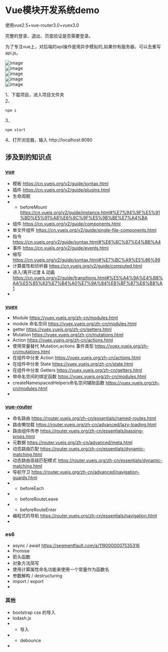 # Vue模块开发系统demo
使用vue2.5+vue-router3.0+vuex3.0   

完整的登录、退出、页面验证是否需要登录。

为了专注vue上，对后端的api操作是用异步模拟的,如果你有服务器，可以去重写api.js。

![image](./static/project.png)   
![image](./static/demo1.png)   
![image](./static/demo2.png)   
![image](./static/demo3.png)   
![image](./static/demo4.png)   

1、下载项目，进入项目文件夹   
2、

```
npm i
```
3、

```
npm start
```
4、打开浏览器，输入 http://localhost:8080

## 涉及到的知识点
### [vue](https://cn.vuejs.org/v2/guide/) 
- 模板 https://cn.vuejs.org/v2/guide/syntax.html
- 插件 https://cn.vuejs.org/v2/guide/plugins.html
- 生命周期 
- - beforeMount https://cn.vuejs.org/v2/guide/instance.html#%E7%94%9F%E5%91%BD%E5%91%A8%E6%9C%9F%E5%9B%BE%E7%A4%BA
- 组件 https://cn.vuejs.org/v2/guide/components.html
- 单文件组件 https://cn.vuejs.org/v2/guide/single-file-components.html
- 指令 https://cn.vuejs.org/v2/guide/syntax.html#%E6%8C%87%E4%BB%A4
- 事件 https://cn.vuejs.org/v2/guide/events.html
- 缩写 https://cn.vuejs.org/v2/guide/syntax.html#%E7%BC%A9%E5%86%99
- 计算属性和侦听器 https://cn.vuejs.org/v2/guide/computed.html
- 进入/离开过渡 & 动画 https://cn.vuejs.org/v2/guide/transitions.html#%E5%A4%9A%E4%B8%AA%E5%85%83%E7%B4%A0%E7%9A%84%E8%BF%87%E6%B8%A1
- 

### [vuex](https://vuex.vuejs.org/zh-cn/getting-started.html)
- Module https://vuex.vuejs.org/zh-cn/modules.html
- module 命名空间 https://vuex.vuejs.org/zh-cn/modules.html
- getter https://vuex.vuejs.org/zh-cn/getters.html
- Mutation https://vuex.vuejs.org/zh-cn/mutations.html
- Action https://vuex.vuejs.org/zh-cn/actions.html
- 使用常量替代 Mutation,actions 事件类型 https://vuex.vuejs.org/zh-cn/mutations.html
- 在组件中分发 Action https://vuex.vuejs.org/zh-cn/actions.html
- 在组件中分发 State https://vuex.vuejs.org/zh-cn/state.html
- 在组件中分发 Getters https://vuex.vuejs.org/zh-cn/getters.html
- 带命名空间的绑定函数 https://vuex.vuejs.org/zh-cn/modules.html
- createNamespacedHelpers命名空间辅助函数 https://vuex.vuejs.org/zh-cn/modules.html
- 

### [vue-router](https://router.vuejs.org/zh-cn/essentials/getting-started.html)
- 命名路由 https://router.vuejs.org/zh-cn/essentials/named-routes.html
- 路由懒加载 https://router.vuejs.org/zh-cn/advanced/lazy-loading.html
- 路由组件传参 https://router.vuejs.org/zh-cn/essentials/passing-props.html
- 元数据 https://router.vuejs.org/zh-cn/advanced/meta.html
- 动态路由匹配 https://router.vuejs.org/zh-cn/essentials/dynamic-matching.html
- 动态路由高级匹配模式 https://router.vuejs.org/zh-cn/essentials/dynamic-matching.html
- 导航守卫 https://router.vuejs.org/zh-cn/advanced/navigation-guards.html
- - beforeEach
- - beforeRouteLeave
- - beforeRouteEnter
- 编程式的导航 https://router.vuejs.org/zh-cn/essentials/navigation.html
- 

### es6
- async / await https://segmentfault.com/a/1190000007535316
- Promise
- 箭头函数
- 对象方法简写
- 使用计算属性命名功能来使用一个常量作为函数名
- 参数解构 / destructuring
- import / export
- 

### 其他
- bootstrap css 的导入
- lodash.js
- - 导入
- - debounce
- 
